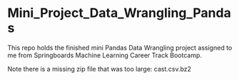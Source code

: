 # Mini_Project_Data_Wrangling_Pandas

This repo holds the finished mini Pandas Data Wrangling project assigned to me from Springboards Machine Learning Career Track Bootcamp.


Note there is a missing zip file that was too large: cast.csv.bz2
